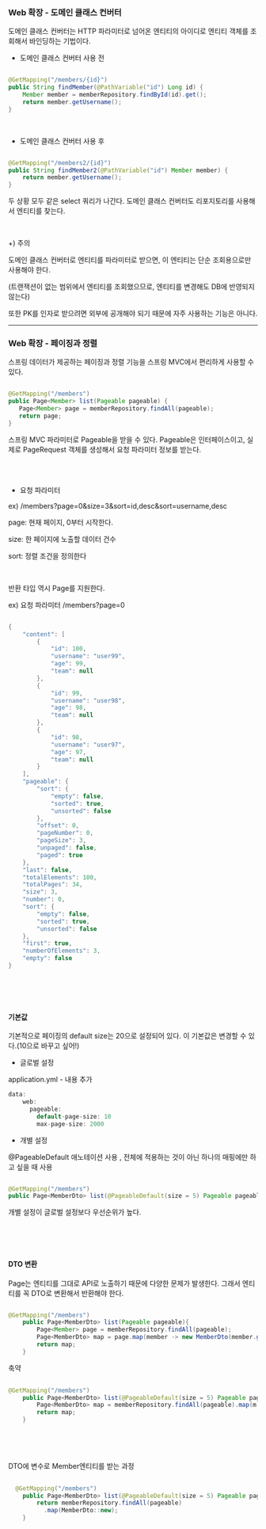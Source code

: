 ### Web 확장 - 도메인 클래스 컨버터

도메인 클래스 컨버터는 HTTP 파라미터로 넘어온 엔티티의 아이디로 엔티티 객체를 조회해서 바인딩하는 기법이다.

* 도메인 클래스 컨버터 사용 전

```java

@GetMapping("/members/{id}")
public String findMember(@PathVariable("id") Long id) {
    Member member = memberRepository.findById(id).get();
    return member.getUsername();
}

```
<br/>

* 도메인 클래스 컨버터 사용 후

```java

@GetMapping("/members2/{id}")
public String findMember2(@PathVariable("id") Member member) {
    return member.getUsername();
}

```

두 상황 모두 같은 select 쿼리가 나간다. 도메인 클래스 컨버터도 리포지토리를 사용해서 엔티티를 찾는다.

<br/>

+) 주의

도메인 클래스 컨버터로 엔티티를 파라미터로 받으면, 이 엔티티는 단순 조회용으로만 사용해야 한다. 

(트랜잭션이 없는 범위에서 엔티티를 조회했으므로, 엔티티를 변경해도 DB에 반영되지 않는다)

또한 PK를 인자로 받으려면 외부에 공개해야 되기 때문에 자주 사용하는 기능은 아니다.

---

### Web 확장 - 페이징과 정렬

스프링 데이터가 제공하는 페이징과 정렬 기능을 스프링 MVC에서 편리하게 사용할 수 있다.

```java

@GetMapping("/members")
public Page<Member> list(Pageable pageable) {
   Page<Member> page = memberRepository.findAll(pageable);
   return page;
}

```

스프링 MVC 파라미터로 Pageable을 받을 수 있다. Pageable은 인터페이스이고, 실제로 PageRequest 객체를 생성해서 요청 파라미터 정보를 받는다.

<br/><br/>

* 요청 파라미터

ex) /members?page=0&size=3&sort=id,desc&sort=username,desc

page: 현재 페이지, 0부터 시작한다.

size: 한 페이지에 노출할 데이터 건수

sort: 정렬 조건을 정의한다

<br/>

반환 타입 역시 Page를 지원한다.

ex) 요청 파라미터 /members?page=0

```java

{
    "content": [
        {
            "id": 100,
            "username": "user99",
            "age": 99,
            "team": null
        },
        {
            "id": 99,
            "username": "user98",
            "age": 98,
            "team": null
        },
        {
            "id": 98,
            "username": "user97",
            "age": 97,
            "team": null
        }
    ],
    "pageable": {
        "sort": {
            "empty": false,
            "sorted": true,
            "unsorted": false
        },
        "offset": 0,
        "pageNumber": 0,
        "pageSize": 3,
        "unpaged": false,
        "paged": true
    },
    "last": false,
    "totalElements": 100,
    "totalPages": 34,
    "size": 3,
    "number": 0,
    "sort": {
        "empty": false,
        "sorted": true,
        "unsorted": false
    },
    "first": true,
    "numberOfElements": 3,
    "empty": false
}

```

<br/><br/><br/>

#### 기본값

기본적으로 페이징의 default size는 20으로 설정되어 있다. 이 기본값은 변경할 수 있다.(10으로 바꾸고 싶어!)

* 글로벌 설정

application.yml - 내용 추가

```java
data:
    web:
      pageable:
        default-page-size: 10
        max-page-size: 2000

```

* 개별 설정

@PageableDefault 애노테이션 사용 , 전체에 적용하는 것이 아닌 하나의 매핑에만 하고 싶을 때 사용

```java

@GetMapping("/members")
public Page<MemberDto> list(@PageableDefault(size = 5) Pageable pageable) {...

```

개별 설정이 글로벌 설정보다 우선순위가 높다.

<br/><br/><br/>

#### DTO 변환

Page<Member>는 엔티티를 그대로 API로 노출하기 때문에 다양한 문제가 발생한다. 그래서 엔티티를 꼭 DTO로 변환해서 반환해야 한다.


```java

@GetMapping("/members")
    public Page<MemberDto> list(Pageable pageable){
        Page<Member> page = memberRepository.findAll(pageable);
        Page<MemberDto> map = page.map(member -> new MemberDto(member.getId(), member.getUsername(), null));
        return map;
    }

```
  
축약
    
```java    
   
@GetMapping("/members")
    public Page<MemberDto> list(@PageableDefault(size = 5) Pageable pageable){
        Page<MemberDto> map = memberRepository.findAll(pageable).map(m -> new MemberDto(m.getId(), m.getUsername(), null));
        return map;
    }    
    
    
```  
    
<br/>
    

DTO에 변수로 Member엔티티를 받는 과정    
    
```java
  
  @GetMapping("/members")
    public Page<MemberDto> list(@PageableDefault(size = 5) Pageable pageable) {
        return memberRepository.findAll(pageable)
          .map(MemberDto::new);
    }
  
```

